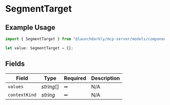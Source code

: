 # SegmentTarget

## Example Usage

```typescript
import { SegmentTarget } from "@launchdarkly/mcp-server/models/components";

let value: SegmentTarget = {};
```

## Fields

| Field              | Type               | Required           | Description        |
| ------------------ | ------------------ | ------------------ | ------------------ |
| `values`           | *string*[]         | :heavy_minus_sign: | N/A                |
| `contextKind`      | *string*           | :heavy_minus_sign: | N/A                |